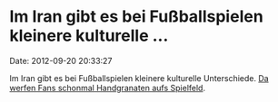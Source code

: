 Im Iran gibt es bei Fußballspielen kleinere kulturelle \...
===========================================================

Date: 2012-09-20 20:33:27

Im Iran gibt es bei Fußballspielen kleinere kulturelle Unterschiede. [Da
werfen Fans schonmal Handgranaten aufs
Spielfeld](http://www.youtube.com/watch?v=rPVLJzeZ9i8).
